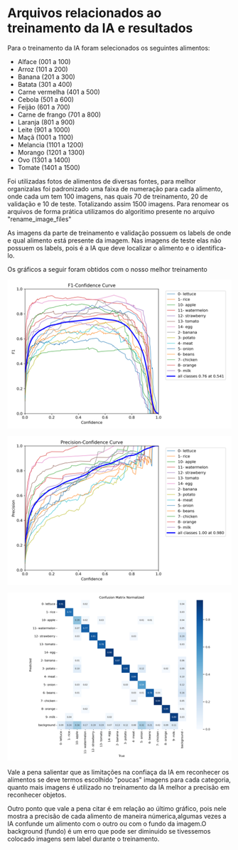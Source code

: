 # Arquivos relacionados ao treinamento da IA e resultados 


Para o treinamento da IA foram selecionados os seguintes alimentos:
 * Alface (001 a 100)
 * Arroz (101 a 200)
 * Banana (201 a 300)
 * Batata (301 a 400)
 * Carne vermelha (401 a 500)
 * Cebola (501 a 600)
 * Feijão (601 a 700)
 * Carne de frango (701 a 800)
 * Laranja (801 a 900)
 * Leite (901 a 1000)
 * Maçã (1001 a 1100)
 * Melancia (1101 a 1200)
 * Morango (1201 a 1300)
 * Ovo (1301 a 1400)
 * Tomate (1401 a 1500)

Foi utilizadas fotos de alimentos de diversas fontes, para melhor organizalas foi padronizado uma faixa de numeração para cada alimento, onde cada um tem 100 imagens, nas quais 70 de treinamento, 20 de validação e 10 de teste. Totalizando assim 1500 imagens. Para renomear os arquivos de forma prática utilizamos do algoritimo presente no arquivo "rename_image_files"

As imagens da parte de treinamento e validação possuem os labels de onde e qual alimento está presente da imagem. Nas imagens de teste elas não possuem os labels, pois é a IA que deve localizar o alimento e o identifica-lo.

Os gráficos a seguir foram obtidos com o nosso melhor treinamento

![](https://github.com/suzuki1994/PI3-2024/blob/main/Figuras/F1_curva.png)

![](https://github.com/suzuki1994/PI3-2024/blob/main/Figuras/P_curva.png)

![](https://github.com/suzuki1994/PI3-2024/blob/main/Figuras/CFN.png)

Vale a pena salientar que as limitações na confiaça da IA em reconhecer os alimentos se deve termos escolhido "poucas" imagens para cada categoria, quanto mais imagens é utilizado no treinamento da IA melhor a precisão em reconhecer objetos.

Outro ponto que vale a pena citar é em relação ao último gráfico, pois nele mostra a precisão de cada alimento de maneira númerica,algumas vezes a IA confunde um alimento com o outro ou com o fundo da imagem.O background (fundo) é um erro que pode ser diminuido se tivessemos colocado imagens sem label durante o treinamento. 

